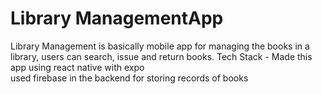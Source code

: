 # Library ManagementApp
Library Management is basically mobile app for managing the books in a library, users can search, issue and return books.
Tech Stack - 
Made this app using react native with expo  
used firebase in the backend for storing records of books
